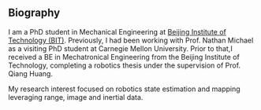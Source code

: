 ## Biography
I am a PhD student in Mechanical Engineering at [Beijing Institute of Technology (BIT)](<https://en.wikipedia.org/wiki/Beijing_Institute_of_Technology>). Previously, I had been working with Prof. Nathan Michael as a visiting PhD student at Carnegie Mellon University. Prior to that,I received a BE in Mechatronical Engineering from the Beijing Institute of Technology, completing a robotics thesis under the supervision of Prof. Qiang Huang. 

My research interest focused on robotics state estimation and mapping leveraging range, image and inertial data. 

